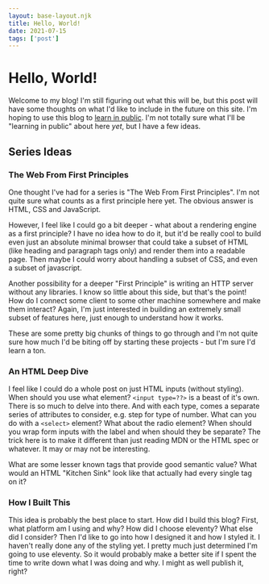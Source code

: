 ```yaml
---
layout: base-layout.njk
title: Hello, World!
date: 2021-07-15
tags: ['post']
---
```


# Hello, World!

<!-- Excerpt Start -->

Welcome to my blog! I'm still figuring out what this will be, but this post will
have some thoughts on what I'd like to include in the future on this site. I'm
hoping to use this blog to
[learn in public](https://www.swyx.io/learn-in-public/). I'm not totally sure
what I'll be "learning in public" about here _yet_, but I have a few ideas.

<!-- Excerpt End -->

## Series Ideas

### The Web From First Principles

One thought I've had for a series is "The Web From First Principles". I'm not
quite sure what counts as a first principle here yet. The obvious answer is
HTML, CSS and JavaScript.

However, I feel like I could go a bit deeper - what about a rendering engine as
a first principle? I have no idea how to do it, but it'd be really cool to build
even just an absolute minimal browser that could take a subset of HTML (like
heading and paragraph tags only) and render them into a readable page. Then
maybe I could worry about handling a subset of CSS, and even a subset of
javascript.

Another possibility for a deeper "First Principle" is writing an HTTP server
without any libraries. I know so little about this side, but that's the point!
How do I connect some client to some other machine somewhere and make them
interact? Again, I'm just interested in building an extremely small subset of
features here, just enough to understand how it works.

These are some pretty big chunks of things to go through and I'm not quite sure
how much I'd be biting off by starting these projects - but I'm sure I'd learn a
ton.

### An HTML Deep Dive

I feel like I could do a whole post on just HTML inputs (without styling). When
should you use what element? `<input type=??>` is a beast of it's own. There is
so much to delve into there. And with each type, comes a separate series of
attributes to consider, e.g. step for type of number. What can you do with a
`<select>` element? What about the radio element? When should you wrap form
inputs with the label and when should they be separate? The trick here is to
make it different than just reading MDN or the HTML spec or whatever. It may or
may not be interesting.

What are some lesser known tags that provide good semantic value? What would an
HTML "Kitchen Sink" look like that actually had every single tag on it?

### How I Built This

This idea is probably the best place to start. How did I build this blog? First,
what platform am I using and why? How did I choose eleventy? What else did I
consider? Then I'd like to go into how I designed it and how I styled it. I
haven't really done any of the styling yet. I pretty much just determined I'm
going to use eleventy. So it would probably make a better site if I spent the
time to write down what I was doing and why. I might as well publish it, right?
